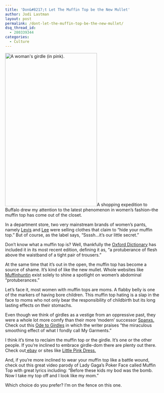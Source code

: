```yaml
---
title: 'Don&#8217;t Let The Muffin Top be the New Mullet'
author: Jodi Lastman
layout: post
permalink: /dont-let-the-muffin-top-be-the-new-mullet/
dsq_thread_id:
  - 280339344
categories:
  - Culture
---
```

[<img class="alignleft" title="A woman's girdle (in pink)." src="http://upload.wikimedia.org/wikipedia/commons/thumb/f/f8/Style4321girdlePink.jpg/300px-Style4321girdlePink.jpg" alt="A woman's girdle (in pink)." width="300" height="499" />][1]A shopping expedition to Buffalo drew my attention to the latest phenomenon in women&#8217;s fashion&#8211;the muffin top has come out of the closet.

In a department store, two very mainstream brands of women&#8217;s pants, namely [Levis][2] and [Lee][3] were selling clothes that claim to &#8220;hide your muffin top.&#8221; But of course, as the label says, &#8220;Ssssh&#8230;it&#8217;s our little secret.&#8221;

Don&#8217;t know what a muffin top is? Well, thankfully the [Oxford Dictionary][4] has included it in its most recent edition, defining it as, &#8220;a protuberance of flesh above the waistband of a tight pair of trousers.&#8221;

At the same time that it&#8217;s out in the open, the muffin top has become a source of shame. It&#8217;s kind of like the new mullet. Whole websites like [Muffinhuntin][5] exist solely to shine a spotlight on women&#8217;s abdominal &#8220;protuberances.&#8221;

Let&#8217;s face it, most women with muffin tops are moms. A flabby belly is one of the markers of having bore children. This muffin top hating is a slap in the face to moms who not only bear the responsibility of childbirth but its long lasting effects on their stomachs.

Even though we think of girdles as a vestige from an oppressive past, they were a whole lot more comfy than their more &#8216;modern&#8217; successor [Spanxs.][6] Check out this [Ode to Girdles][7] in which the writer praises &#8220;the miraculous smoothing effect of what I fondly call My Garments.&#8221;

I think it&#8217;s time to reclaim the muffin top or the girdle. It&#8217;s one or the other people. If you&#8217;re inclined to embrace girdle-dom there are plenty out there. Check out[ ebay][8] or sites like [Little Pink Dress.][9]

And, if you&#8217;re more inclined to wear your muffin top like a battle wound, check out this great video parody of Lady Gaga&#8217;s Poker Face called Muffin Top with great lyrics including: &#8220;Before these kids my bod was the bomb. Now I take my top off and I look like my mom.&#8221;



Which choice do you prefer? I&#8217;m on the fence on this one.

 [1]: http://commons.wikipedia.org/wiki/File:Style4321girdlePink.jpg
 [2]: http://us.levi.com/home/index.jsp
 [3]: http://www.lee.com/LEE_STORE_US/en_US/home.html
 [4]: http://oxforddictionaries.com/view/entry/m_en_gb0985970#m_en_gb0985970
 [5]: http://www.muffinhuntin.com/
 [6]: http://www.spanx.com/home/index.jsp
 [7]: http://www.moxiebird.com/2011/02/an-ode-to-girdles.html
 [8]: http://shop.ebay.ca/sis.html?_nkw=vintage+girdle+vintage+rubber+girdle+vintage+nightgown+vintage+panties+vintage+babydoll
 [9]: http://www.littlepinkdress.com/girdles.htm